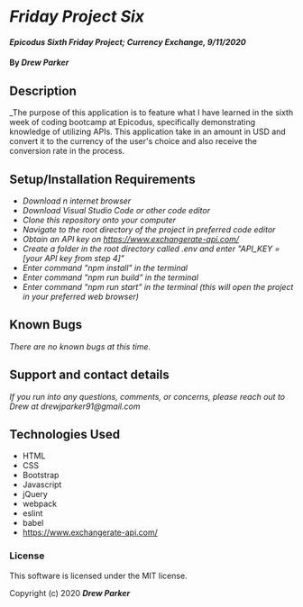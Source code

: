 # _Friday Project Six_

#### _Epicodus Sixth Friday Project; Currency Exchange, 9/11/2020_

#### By _**Drew Parker**_

## Description

_The purpose of this application is to feature what I have learned in the sixth week of coding bootcamp at Epicodus, specifically demonstrating knowledge of utilizing APIs. This application take in an amount in USD and convert it to the currency of the user's choice and also receive the conversion rate in the process.

## Setup/Installation Requirements


* _Download n internet browser_
* _Download Visual Studio Code or other code editor_
* _Clone this repository onto your computer_
* _Navigate to the root directory of the project in preferred code editor_
* _Obtain an API key on https://www.exchangerate-api.com/_
* _Create a folder in the root directory called .env and enter "API_KEY = [your API key from step 4]"_
* _Enter command "npm install" in the terminal_
* _Enter command "npm run build" in the terminal_
* _Enter command "npm run start" in the terminal (this will open the project in your preferred web browser)_

## Known Bugs

_There are no known bugs at this time._

## Support and contact details

_If you run into any questions, comments, or concerns, please reach out to Drew at drewjparker91@gmail.com_

## Technologies Used

* HTML
* CSS
* Bootstrap
* Javascript
* jQuery
* webpack
* eslint
* babel
* https://www.exchangerate-api.com/

### License

This software is licensed under the MIT license.

Copyright (c) 2020 **_Drew Parker_**
